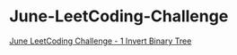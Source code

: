 # June-LeetCoding-Challenge
[June LeetCoding Challenge - 1 Invert Binary Tree](https://medium.com/@xyrot94/june-leetcoding-challenge-226-invert-binary-tree-7b61955e3b24)  

